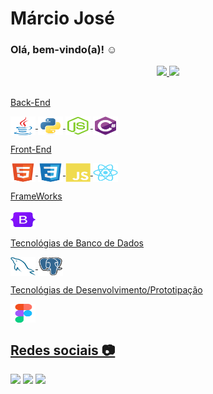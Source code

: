 # Márcio José 

### Olá, bem-vindo(a)! ☺️

<div align="center">
  <a href="https://github.com/julianafer">
  <img height="180em" src="https://github-readme-stats.vercel.app/api?username=ImMarcio&show_icons=true&theme=dark&include_all_commits=true&count_private=true"/>
  <img height="180em" src="https://github-readme-stats.vercel.app/api/top-langs/?username=ImMarcio&layout=compact&langs_count=6&theme=dark"/>
</div>

<div style="display: inline_block"><br>
  <p>Back-End</p>
  <img align="center" alt="" height="30" width="40" src="https://raw.githubusercontent.com/devicons/devicon/master/icons/java/java-original.svg">
  <img align="center" alt="" height="30" width="40" src="https://raw.githubusercontent.com/devicons/devicon/master/icons/python/python-original.svg">
  <img align="center" alt="" height="30" width="40" src="https://raw.githubusercontent.com/devicons/devicon/master/icons/nodejs/nodejs-original.svg">
  <img align="center" alt="" height="30" width="40" src="https://raw.githubusercontent.com/devicons/devicon/master/icons/csharp/csharp-original.svg">
  <br>
  <p>Front-End</p>
  <img align="center" alt="" height="30" width="40" src="https://raw.githubusercontent.com/devicons/devicon/master/icons/html5/html5-original.svg">
  <img align="center" alt="" height="30" width="40" src="https://raw.githubusercontent.com/devicons/devicon/master/icons/css3/css3-original.svg">
  <img align="center" alt="" height="30" width="40" src="https://raw.githubusercontent.com/devicons/devicon/master/icons/javascript/javascript-plain.svg">
  <img align="center" alt="" height="30" width="40" src="https://raw.githubusercontent.com/devicons/devicon/master/icons/react/react-original.svg">
    <br>
  <p>FrameWorks</p>
  <img align="center" alt="" height="30" width="40" src="https://raw.githubusercontent.com/devicons/devicon/master/icons/bootstrap/bootstrap-original.svg">
  <br>
  <p>Tecnológias de Banco de Dados</p>
  <img align="center" alt="" height="30" width="40" src="https://raw.githubusercontent.com/devicons/devicon/master/icons/mysql/mysql-original.svg">
  <img align="center" alt="" height="30" width="40" src="https://raw.githubusercontent.com/devicons/devicon/master/icons/postgresql/postgresql-original.svg">
  <br>
  <p>Tecnológias de Desenvolvimento/Prototipação</p>
  <img align="center" alt="" height="30" width="40" src="https://raw.githubusercontent.com/devicons/devicon/master/icons/figma/figma-original.svg">

</div>

## Redes sociais 📷

<div>
  <a href="https://www.linkedin.com/in/immarcio/" target="_blank"><img src="https://img.shields.io/badge/-LinkedIn-%230077B5?style=for-the-badge&logo=linkedin&logoColor=white" target="_blank"></a> 
  <a href="https://www.instagram.com/marcioj._/" target="_blank"><img src="https://img.shields.io/badge/-Instagram-%23E4405F?style=for-the-badge&logo=instagram&logoColor=white" target="_blank"></a>
  <a href = "mailto:marciojsilva159@gmail.com"><img src="https://img.shields.io/badge/-Gmail-%23333?style=for-the-badge&logo=gmail&logoColor=white" target="_blank"></a>
</div>
